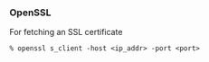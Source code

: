 ### OpenSSL
For fetching an SSL certificate

```
% openssl s_client -host <ip_addr> -port <port>
```

